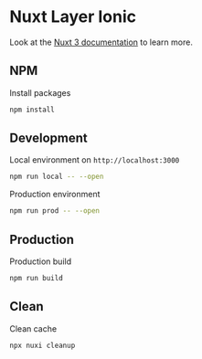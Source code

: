 # Nuxt Layer Ionic

Look at the [Nuxt 3 documentation](https://nuxt.com/docs/getting-started/introduction) to learn more.

## NPM

Install packages

```bash
npm install
```

## Development

Local environment on `http://localhost:3000`

```bash
npm run local -- --open
```

Production environment

```bash
npm run prod -- --open
```

## Production

Production build

```bash
npm run build
```

## Clean

Clean cache

```bash
npx nuxi cleanup
```
